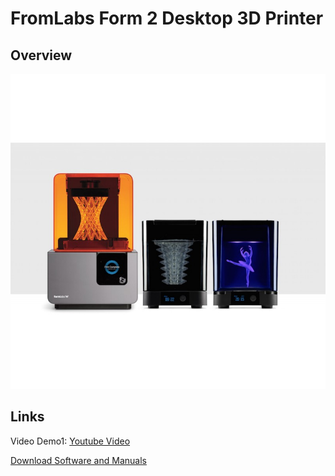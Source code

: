 # FromLabs Form 2 Desktop 3D Printer

## Overview
 

![RolandSense](images/Formlabs1.jpg)

## Links

Video Demo1: [Youtube Video](https://www.youtube.com/watch?v=fwl2ePA7aLw)  


[Download Software and Manuals](https://formlabs.com/3d-printers/form-2/)
